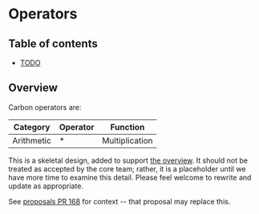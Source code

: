 # Operators

<!--
Part of the Carbon Language project, under the Apache License v2.0 with LLVM
Exceptions. See /LICENSE for license information.
SPDX-License-Identifier: Apache-2.0 WITH LLVM-exception
-->

<!-- toc -->

## Table of contents

-   [TODO](#todo)

<!-- tocstop -->

## Overview

Carbon operators are:

| Category   | Operator | Function       |
| ---------- | -------- | -------------- |
| Arithmetic | \*       | Multiplication |

This is a skeletal design, added to support [the overview](README.md). It should
not be treated as accepted by the core team; rather, it is a placeholder until
we have more time to examine this detail. Please feel welcome to rewrite and
update as appropriate.

See [proposals PR 168](https://github.com/carbon-language/carbon-lang/pull/168)
for context -- that proposal may replace this.
